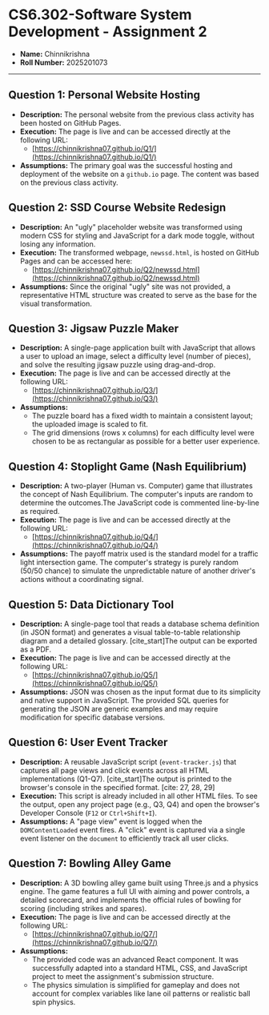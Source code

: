 # CS6.302-Software System Development - Assignment 2

- **Name:** Chinnikrishna
- **Roll Number:** 2025201073

---

## Question 1: Personal Website Hosting

* **Description:** The personal website from the previous class activity has been hosted on GitHub Pages.
* **Execution:** The page is live and can be accessed directly at the following URL:
    * [https://chinnikrishna07.github.io/Q1/](https://chinnikrishna07.github.io/Q1/)
* **Assumptions:** The primary goal was the successful hosting and deployment of the website on a `github.io` page. The content was based on the previous class activity.

## Question 2: SSD Course Website Redesign

* **Description:** An "ugly" placeholder website was transformed using modern CSS for styling and JavaScript for a dark mode toggle, without losing any information.
* **Execution:** The transformed webpage, `newssd.html`, is hosted on GitHub Pages and can be accessed here:
    * [https://chinnikrishna07.github.io/Q2/newssd.html](https://chinnikrishna07.github.io/Q2/newssd.html)
* **Assumptions:** Since the original "ugly" site was not provided, a representative HTML structure was created to serve as the base for the visual transformation.

## Question 3: Jigsaw Puzzle Maker

* **Description:** A single-page application built with JavaScript that allows a user to upload an image, select a difficulty level (number of pieces), and solve the resulting jigsaw puzzle using drag-and-drop.
* **Execution:** The page is live and can be accessed directly at the following URL:
    * [https://chinnikrishna07.github.io/Q3/](https://chinnikrishna07.github.io/Q3/)
* **Assumptions:**
    * The puzzle board has a fixed width to maintain a consistent layout; the uploaded image is scaled to fit.
    * The grid dimensions (rows x columns) for each difficulty level were chosen to be as rectangular as possible for a better user experience.

## Question 4: Stoplight Game (Nash Equilibrium)

* **Description:** A two-player (Human vs. Computer) game that illustrates the concept of Nash Equilibrium. The computer's inputs are random to determine the outcomes.The JavaScript code is commented line-by-line as required.
* **Execution:** The page is live and can be accessed directly at the following URL:
    * [https://chinnikrishna07.github.io/Q4/](https://chinnikrishna07.github.io/Q4/)
* **Assumptions:** The payoff matrix used is the standard model for a traffic light intersection game. The computer's strategy is purely random (50/50 chance) to simulate the unpredictable nature of another driver's actions without a coordinating signal.

## Question 5: Data Dictionary Tool

* **Description:** A single-page tool that reads a database schema definition (in JSON format) and generates a visual table-to-table relationship diagram and a detailed glossary. [cite_start]The output can be exported as a PDF.
* **Execution:** The page is live and can be accessed directly at the following URL:
    * [https://chinnikrishna07.github.io/Q5/](https://chinnikrishna07.github.io/Q5/)
* **Assumptions:** JSON was chosen as the input format due to its simplicity and native support in JavaScript. The provided SQL queries for generating the JSON are generic examples and may require modification for specific database versions.

## Question 6: User Event Tracker

* **Description:** A reusable JavaScript script (`event-tracker.js`) that captures all page views and click events across all HTML implementations (Q1-Q7). [cite_start]The output is printed to the browser's console in the specified format. [cite: 27, 28, 29]
* **Execution:** This script is already included in all other HTML files. To see the output, open any project page (e.g., Q3, Q4) and open the browser's Developer Console (`F12` or `Ctrl+Shift+I`).
* **Assumptions:** A "page view" event is logged when the `DOMContentLoaded` event fires. A "click" event is captured via a single event listener on the `document` to efficiently track all user clicks.

## Question 7: Bowling Alley Game

* **Description:** A 3D bowling alley game built using Three.js and a physics engine. The game features a full UI with aiming and power controls, a detailed scorecard, and implements the official rules of bowling for scoring (including strikes and spares).
* **Execution:** The page is live and can be accessed directly at the following URL:
    * [https://chinnikrishna07.github.io/Q7/](https://chinnikrishna07.github.io/Q7/)
* **Assumptions:**
    * The provided code was an advanced React component. It was successfully adapted into a standard HTML, CSS, and JavaScript project to meet the assignment's submission structure.
    * The physics simulation is simplified for gameplay and does not account for complex variables like lane oil patterns or realistic ball spin physics.